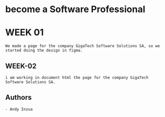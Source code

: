 # become a Software Professional 

# WEEK 01

```
We made a page for the company GigaTech Software Solutions SA, so we started doing the design in figma.

```
## WEEK-02

```
i am working in document html the page for the company GigaTech Software Solutions SA.
```
## Authors
```
- Andy Inzua
```